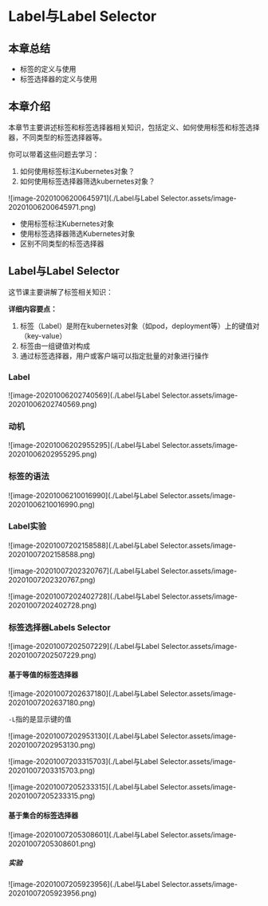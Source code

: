 # Label与Label Selector

## 本章总结

- 标签的定义与使用
- 标签选择器的定义与使用

## 本章介绍

本章节主要讲述标签和标签选择器相关知识，包括定义、如何使用标签和标签选择器，不同类型的标签选择器等。

你可以带着这些问题去学习：

1. 如何使用标签标注Kubernetes对象？
2. 如何使用标签选择器筛选kubernetes对象？

![image-20201006200645971](./Label与Label Selector.assets/image-20201006200645971.png)

- 使用标签标注Kubernetes对象
- 使用标签选择器筛选Kubernetes对象
- 区别不同类型的标签选择器

## Label与Label Selector

这节课主要讲解了标签相关知识：

**详细内容要点：**

1. 标签（Label）是附在kubernetes对象（如pod，deployment等）上的键值对（key-value）
2. 标签由一组键值对构成
3. 通过标签选择器，用户或客户端可以指定批量的对象进行操作

### Label

![image-20201006202740569](./Label与Label Selector.assets/image-20201006202740569.png)

### 动机

![image-20201006202955295](./Label与Label Selector.assets/image-20201006202955295.png)

### 标签的语法

![image-20201006210016990](./Label与Label Selector.assets/image-20201006210016990.png)

###  Label实验

![image-20201007202158588](./Label与Label Selector.assets/image-20201007202158588.png)

![image-20201007202320767](./Label与Label Selector.assets/image-20201007202320767.png)

![image-20201007202402728](./Label与Label Selector.assets/image-20201007202402728.png)

### 标签选择器Labels Selector

![image-20201007202507229](./Label与Label Selector.assets/image-20201007202507229.png)

#### 基于等值的标签选择器

![image-20201007202637180](./Label与Label Selector.assets/image-20201007202637180.png)

`-L`指的是显示键的值

![image-20201007202953130](./Label与Label Selector.assets/image-20201007202953130.png)

![image-20201007203315703](./Label与Label Selector.assets/image-20201007203315703.png)

![image-20201007205233315](./Label与Label Selector.assets/image-20201007205233315.png)

#### 基于集合的标签选择器

![image-20201007205308601](./Label与Label Selector.assets/image-20201007205308601.png)

##### 实验

![image-20201007205923956](./Label与Label Selector.assets/image-20201007205923956.png)


